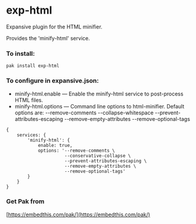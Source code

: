 exp-html
===

Expansive plugin for the HTML minifier.

Provides the 'minify-html' service.

### To install:

    pak install exp-html

### To configure in expansive.json:

* minify-html.enable &mdash; Enable the minify-html service to post-process HTML files.
* minify-html.options &mdash; Command line options to html-minifier. Default options are:
    --remove-comments --collapse-whitespace --prevent-attributes-escaping --remove-empty-attributes --remove-optional-tags

```
{
    services: {
        'minify-html': {
            enable: true,
            options: '--remove-comments \
                      --conservative-collapse \
                      --prevent-attributes-escaping \
                      --remove-empty-attributes \
                      --remove-optional-tags'
        }
    }
}
```

### Get Pak from

[https://embedthis.com/pak/](https://embedthis.com/pak/)
